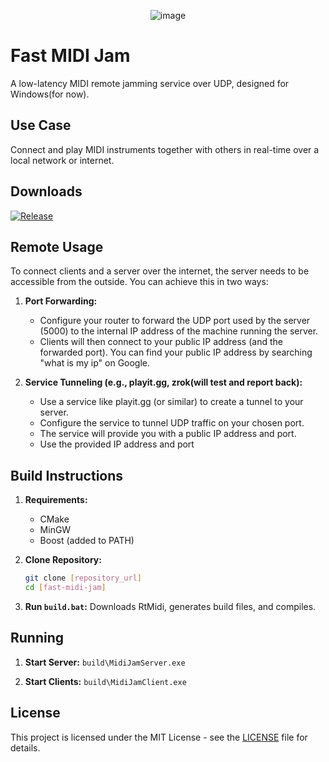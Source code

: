 <div align="center">
  
![image](https://github.com/user-attachments/assets/a3b4a0aa-9278-4eff-a0e1-5a684535a567)

</div>

# Fast MIDI Jam

A low-latency MIDI remote jamming service over UDP, designed for Windows(for now).

## Use Case

Connect and play MIDI instruments together with others in real-time over a local network or internet.

## Downloads

[![Release](https://img.shields.io/github/release/serifpersia/fast-midi-jam.svg?style=flat-square)](https://github.com/serifpersia/fast-midi-jam/releases)

## Remote Usage

To connect clients and a server over the internet, the server needs to be accessible from the outside. You can achieve this in two ways:

1.  **Port Forwarding:**
    *   Configure your router to forward the UDP port used by the server (5000) to the internal IP address of the machine running the server.
    *   Clients will then connect to your public IP address (and the forwarded port). You can find your public IP address by searching "what is my ip" on Google.

2.  **Service Tunneling (e.g., playit.gg, zrok(will test and report back):**
    *   Use a service like playit.gg (or similar) to create a tunnel to your server.
    *   Configure the service to tunnel UDP traffic on your chosen port.
    *   The service will provide you with a public IP address and port.
    *   Use the provided IP address and port

## Build Instructions

1.  **Requirements:**
    *   CMake
    *   MinGW
    *   Boost (added to PATH)

2.  **Clone Repository:**
    ```bash
    git clone [repository_url]
    cd [fast-midi-jam]
    ```

3.  **Run `build.bat`:** Downloads RtMidi, generates build files, and compiles.

## Running

1.  **Start Server:** `build\MidiJamServer.exe`

2.  **Start Clients:** `build\MidiJamClient.exe`

## License

This project is licensed under the MIT License - see the [LICENSE](LICENSE) file for details.
